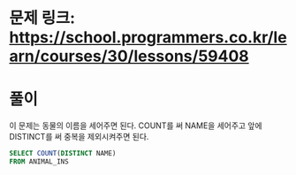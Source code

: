 # 문제 링크: https://school.programmers.co.kr/learn/courses/30/lessons/59408
# 풀이
이 문제는 동물의 이름을 세어주면 된다. COUNT를 써 NAME을 세어주고 앞에 DISTINCT를 써 중복을 제외시켜주면 된다.

```sql
SELECT COUNT(DISTINCT NAME)
FROM ANIMAL_INS
```